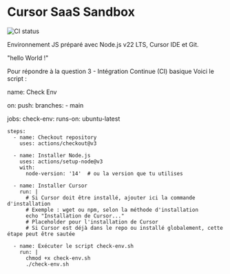 # Cursor SaaS Sandbox

![CI status](https://github.com/AnuKheru/cursor-saaS-sandbox/actions/workflows/ci.yml/badge.svg)

Environnement JS préparé avec Node.js v22 LTS, Cursor IDE et Git.

"hello World !"

Pour répondre à la question 3 - Intégration Continue (CI) basique
Voici le script :

name: Check Env

on:
push:
branches: - main

jobs:
check-env:
runs-on: ubuntu-latest

    steps:
      - name: Checkout repository
        uses: actions/checkout@v3

      - name: Installer Node.js
        uses: actions/setup-node@v3
        with:
          node-version: '14'  # ou la version que tu utilises

      - name: Installer Cursor
        run: |
          # Si Cursor doit être installé, ajouter ici la commande d'installation
          # Exemple : wget ou npm, selon la méthode d'installation
          echo "Installation de Cursor..."
          # Placeholder pour l'installation de Cursor
          # Si Cursor est déjà dans le repo ou installé globalement, cette étape peut être sautée

      - name: Exécuter le script check-env.sh
        run: |
          chmod +x check-env.sh
          ./check-env.sh

